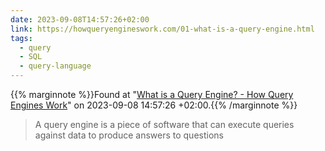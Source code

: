 ```yaml
---
date: 2023-09-08T14:57:26+02:00
link: https://howqueryengineswork.com/01-what-is-a-query-engine.html
tags:
  - query
  - SQL
  - query-language
---
```

{{% marginnote %}}Found at "[What is a Query Engine? - How Query Engines Work](https://web.archive.org/web/20230908145726/https://howqueryengineswork.com/01-what-is-a-query-engine.html)" on 2023-09-08 14:57:26 +02:00.{{% /marginnote %}}

> A query engine is a piece of software that can execute queries against data to produce answers to questions